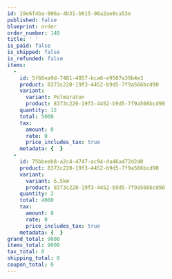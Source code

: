 ```yaml
---
id: 19e6f4ba-906a-4b31-b615-96a2ae8ca53e
published: false
blueprint: order
order_number: 140
title: ' '
is_paid: false
is_shipped: false
is_refunded: false
items:
  -
    id: 5f66ea9d-7481-4857-bca6-e9507a39b4e3
    product: 8373c220-19f3-4452-b9d5-7f9a566bcd90
    variant:
      variant: Polmaraton
      product: 8373c220-19f3-4452-b9d5-7f9a566bcd90
    quantity: 12
    total: 5000
    tax:
      amount: 0
      rate: 0
      price_includes_tax: true
    metadata: {  }
  -
    id: 75bbeeb8-a2c4-4747-ac94-da46a472d240
    product: 8373c220-19f3-4452-b9d5-7f9a566bcd90
    variant:
      variant: 6.5km
      product: 8373c220-19f3-4452-b9d5-7f9a566bcd90
    quantity: 2
    total: 4000
    tax:
      amount: 0
      rate: 0
      price_includes_tax: true
    metadata: {  }
grand_total: 9000
items_total: 9000
tax_total: 0
shipping_total: 0
coupon_total: 0
---
```

